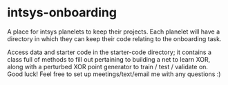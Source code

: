 # intsys-onboarding

A place for intsys planelets to keep their projects. Each planelet will have a directory in which they can keep their code relating to the onboarding task.

Access data and starter code in the starter-code directory; it contains a class full of methods to fill out pertaining to building a net to learn XOR, along with a perturbed XOR point generator to train / test / validate on. Good luck! Feel free to set up meetings/text/email me with any questions :)
